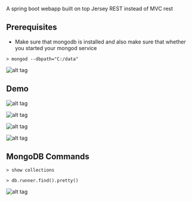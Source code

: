 
A spring boot webapp built on top Jersey REST instead of MVC rest

## Prerequisites

 - Make sure that mongodb is installed and also make sure that whether you started your mongod service

 ```
 > mongod --dbpath="C:/data"
 ```
![alt tag](https://raw.githubusercontent.com/Thirunavukkarasu/spring-development-series/master/spring-boot-mongodb-webapp/screenshots/mongod.png)


## Demo

![alt tag](https://raw.githubusercontent.com/Thirunavukkarasu/spring-development-series/master/spring-boot-jersey-mongodb-webapp/screenshots/Get.png)

![alt tag](https://raw.githubusercontent.com/Thirunavukkarasu/spring-development-series/master/spring-boot-jersey-mongodb-webapp/screenshots/Post.png)

![alt tag](https://raw.githubusercontent.com/Thirunavukkarasu/spring-development-series/master/spring-boot-jersey-mongodb-webapp/screenshots/Put.png)

![alt tag](https://raw.githubusercontent.com/Thirunavukkarasu/spring-development-series/master/spring-boot-jersey-mongodb-webapp/screenshots/Delete.png)

## MongoDB Commands

```
> show collections
```

```
> db.runner.find().pretty()
```

![alt tag](https://raw.githubusercontent.com/Thirunavukkarasu/spring-development-series/master/spring-boot-jersey-mongodb-webapp/screenshots/MongoDB-commands.png)
